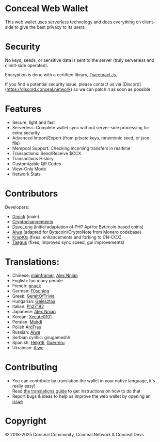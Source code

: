# Conceal Web Wallet
This web wallet uses serverless technology and does everything on client-side to give the best privacy to its users.

# Security
No keys, seeds, or sensitive data is sent to the server (truly serverless and client-side operated).

Encryption is done with a certified library, [Tweetnacl.Js.](https://github.com/dchest/tweetnacl-js).

If you find a potential security issue, please contact us via [Discord] (https://discord.conceal.network) so we can patch it as soon as possible.

# Features
- Secure, light and fast
- Serverless: Complete wallet sync without server-side processing for extra security
- Advanced Import/Export (from private keys, mnemonic seed, or json file)
- Mempool Support: Checking incoming transfers in realtime
- Transactions: Send/Receive $CCX
- Transactions History
- Customizable QR Codes
- View-Only Mode
- Network Stats

# Contributors
Developers:
- [Gnock](https://github.com/gnock) (main)
- [Cryptochangements](https://github.com/cryptochangements34)
- [DaveLong](https://github.com/DaveLong) (initial adaptation of PHP Api for Bytecoin based coins)
- [Aiwe](https://github.com/aivve) (adapted for Bytecoin/CryptoNote from Monero codebase)
- [Krypt0x](https://github.com/krypt0x) (fixes, enhancements and forking to CN-CCX)
- [Taegus](https://github.com/taeguscromis) (fixes, improved sync speed, gui improvements)

# Translations:
- Chinese: [mainframer](https://github.com/mainframer), [Alex Nnian](https://github.com/nnian)
- English: too many people
- French: [gnock](https://github.com/gnock)
- German: [F0sching](https://github.com/F0sching)
- Greek: [GeraltOfTrivia](https://github.com/GeraltOfTrivia)
- Hungarian: [Gelesztaa](https://github.com/Gelesztaa)
- Italian: [Ph27182](https://github.com/Ph27182)
- Japanese: [Alex Nnian](https://github.com/nnian)
- Korean: [Xecute0101](https://github.com/Xecute0101)
- Persian: [Mahdi](https://github.com/m4hdi1995)
- Polish [ArqTras](https://github.com/ArqTras)
- Russian: [Aiwe](https://github.com/aivve)
- Serbian cyrillic: girugameshh
- Spanish: [Helg18](https://github.com/Helg18), [Guerreru](https://github.com/Guerreru)
- Ukrainian: [Aiwe](https://github.com/aivve)

# Contributing
- You can contribute by translation the wallet in your native language, it's really easy!  
Read [the translations guide](TRANSLATIONS.md) to get instructions on how to do that
- Report bugs & ideas to help us improve the web wallet by opening an [issue](https://github.com/ConcealNetwork/conceal-web-wallet/issues/new)

# Copyright
© 2018-2025 Conceal Community, Conceal.Network & Conceal Devs
